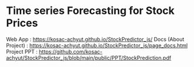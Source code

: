 # Time series Forecasting for Stock Prices 

Web App              :       https://kosac-achyut.github.io/StockPredictor_js/
Docs (About Project) :       https://kosac-achyut.github.io/StockPredictor_js/page_docs.html
Project PPT          :       https://github.com/kosac-achyut/StockPredictor_js/blob/main/public/PPT/StockPrediction.pdf
